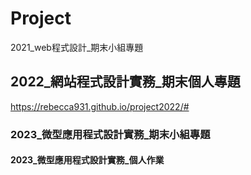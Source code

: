 # Project
2021_web程式設計_期末小組專題

## 2022_網站程式設計實務_期末個人專題

https://rebecca931.github.io/project2022/#

### 2023_微型應用程式設計實務_期末小組專題



#### 2023_微型應用程式設計實務_個人作業


